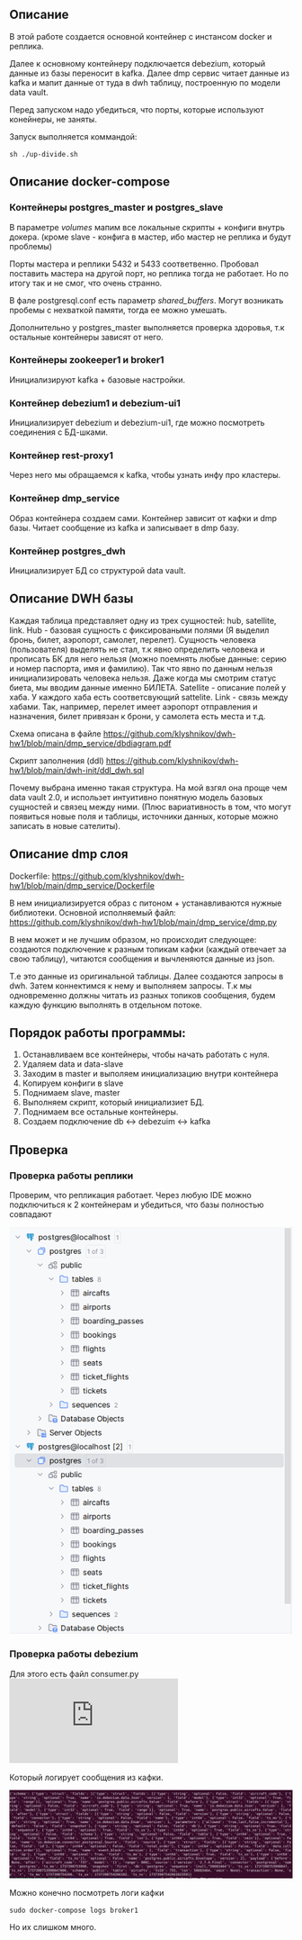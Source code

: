 ## Описание
В этой работе создается основной контейнер с инстансом docker и реплика. 

Далее к основному контейнеру подключается debezium, который данные из базы переносит в kafka. Далее dmp сервис читает данные из kafka и мапит данные от туда в dwh таблицу, построенную по модели data vault. 

Перед запуском надо убедиться, что порты, которые используют конейнеры, не заняты.

Запуск выполняется коммандой:

```
sh ./up-divide.sh
```
## Описание docker-compose

### Контейнеры postgres_master и postgres_slave
В параметре *volumes* мапим все локальные скрипты + конфиги внутрь докера. (кроме slave - конфига в мастер, ибо мастер не реплика и будут проблемы)

Порты мастера и реплики 5432 и 5433 соответвенно. Пробовал поставить мастера на другой порт, но реплика тогда не работает. Но по итогу так и не смог, что очень странно.

В фале postgresql.conf есть параметр *shared_buffers*. Могут возникать пробемы с нехваткой памяти, тогда ее можно умешать.

Дополнительно у postgres_master выполняется проверка здоровья, т.к остальные контейнеры зависят от него.

### Контейнеры zookeeper1 и broker1
Инициализируют kafka + базовые настройки.

### Контейнер debezium1 и debezium-ui1
Инициализирует debezium и debezium-ui1, где можно посмотреть соединения с БД-шками.

### Контейнер rest-proxy1
Через него мы обращаемся к kafka, чтобы узнать инфу про кластеры.

### Контейнер dmp_service
Образ контейнера создаем сами. Контейнер зависит от кафки и dmp базы. Читает сообщение из kafka и записывает в dmp базу.

### Контейнер postgres_dwh
Инициализирует БД со структурой data vault.

## Описание DWH базы
Каждая таблица представляет одну из трех сущностей: hub, satellite, link. Hub - базовая сущность с фиксироваными полями (Я выделил бронь, билет, аэропорт, самолет, перелет). Сущность человека (пользователя) выделять не стал, т.к явно определить человека и прописать БК для него нельзя (можно поемнять любые данные: серию и номер паспорта, имя и фамилию). Так что явно по данным нельзя инициализировать человека нельзя. Даже когда мы смотрим статус биета, мы вводим данные именно БИЛЕТА. Satellite - описание полей у хаба. У каждого хаба есть соответсвующий sattelite. Link - связь между хабами. Так, например, перелет имеет аэропорт отправления и назначения, билет привязан к брони, у самолета есть места и т.д.

Схема описана в файле https://github.com/klyshnikov/dwh-hw1/blob/main/dmp_service/dbdiagram.pdf

Скрипт заполнения (ddl) https://github.com/klyshnikov/dwh-hw1/blob/main/dwh-init/ddl_dwh.sql

Почему выбрана именно такая структура. На мой взгял она проще чем data vault 2.0, и использет интуитивно понятную модель базовых сущностей и связец между ними. (Плюс вариативность в том, что могут появиться новые поля и таблицы, источники данных, которые можно записать в новые сателиты).

 ## Описание dmp слоя
Dockerfile: https://github.com/klyshnikov/dwh-hw1/blob/main/dmp_service/Dockerfile

В нем инициализируется образ с питоном + устанавливаются нужные библиотеки. Основной исполняемый файл: https://github.com/klyshnikov/dwh-hw1/blob/main/dmp_service/dmp.py

В нем может и не лучшим образом, но происходит следующее: создаются подключение к разным топикам кафки (каждый отвечает за свою таблицу), читаются сообщения и вычленяются данные из json.

Т.е это данные из оригинальной таблицы. Далее создаются запросы в dwh. Затем коннектимся к нему и выполняем запросы. Т.к мы одновременно должны читать из разных топиков сообщения, будем каждую функцию выполнять в отдельном потоке.

## Порядок работы программы:
1. Останавливаем все контейнеры, чтобы начать работать с нуля.
2. Удаляем data и data-slave
3. Заходим в master и выполяем инициализацию внутри контейнера
4. Копируем конфиги в slave
5. Поднимаем slave, master
6. Выполняем скрипт, который инициализиет БД.
7. Поднимаем все остальные контейнеры.
8. Создаем подключение  db <-> debezuim <-> kafka

## Проверка

### Проверка работы реплики
Проверим, что репликация работает. Через любую IDE можно подключиться к 2 контейнерам и убедиться, что базы полностью совпадают

![alt text](https://github.com/klyshnikov/dwh-hw1/blob/main/result.png)

### Проверка работы debezium

Для этого есть файл consumer.py ![all_text](https://github.com/klyshnikov/dwh-hw1/blob/main/consumer.py)

Который логирует сообщения из кафки.

![alt text](https://github.com/klyshnikov/dwh-hw1/blob/main/debezuim-check.png)

Можно конечно посмотреть логи кафки
```
sudo docker-compose logs broker1
```
Но их слишком много.


